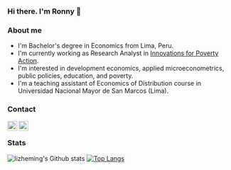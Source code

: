 ### Hi there. I'm Ronny 👋

### About me
* I'm Bachelor's degree in Economics from Lima, Peru.
* I'm currently working as Research Analyst in [Innovations for Poverty Action](https://www.poverty-action.org/).
* I'm interested in development economics, applied microeconometrics, public policies, education, and poverty.
* I'm a teaching assistant of Economics of Distribution course in Universidad Nacional Mayor de San Marcos (Lima).

### Contact
[<img align="left" alt="codeSTACKr | Twitter" width="22px" src="https://cdn.jsdelivr.net/npm/simple-icons@v3/icons/twitter.svg" />][twitter]
[<img align="left" alt="codeSTACKr | LinkedIn" width="22px" src="https://cdn.jsdelivr.net/npm/simple-icons@v3/icons/linkedin.svg" />][linkedin]


<br>

### Stats
![lizheming's Github stats](https://github-readme-stats.vercel.app/api?username=rmcondor&show_icons=true)
[![Top Langs](https://github-readme-stats.vercel.app/api/top-langs/?username=rmcondor&layout=compact)](https://github.com/rmcondor/github-readme-stats)



[twitter]: https://twitter.com/rmcondor
[linkedin]: https://linkedin.com/in/rcondor
<!--
**rmcondor/rmcondor** is a ✨ _special_ ✨ repository because its `README.md` (this file) appears on your GitHub profile.

Here are some ideas to get you started:

- 🔭 I’m currently working on ...
- 🌱 I’m currently learning ...
- 👯 I’m looking to collaborate on ...
- 🤔 I’m looking for help with ...
- 💬 Ask me about ...
- 📫 How to reach me: ...
- 😄 Pronouns: ...
- ⚡ Fun fact: ...
-->

